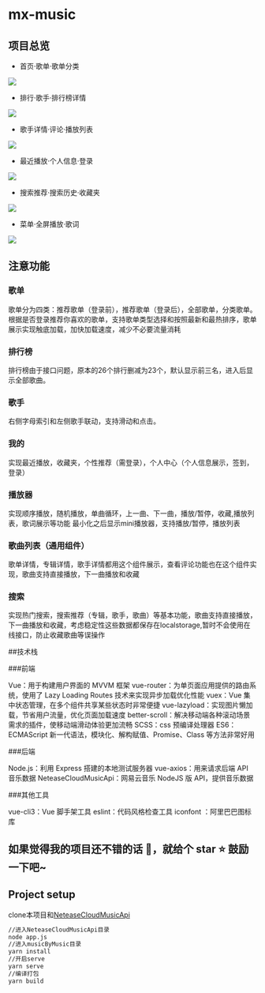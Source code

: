 # mx-music

## 项目总览
- 首页·歌单·歌单分类

![](https://ws3.sinaimg.cn/large/006tNbRwly1fyc9pf8jdwj315y0u0hdu.jpg)

- 排行·歌手·排行榜详情

![](https://ws2.sinaimg.cn/large/006tNbRwly1fyc9s6a1swj315j0u0hcj.jpg)

- 歌手详情·评论·播放列表

![](https://ws3.sinaimg.cn/large/006tNbRwly1fyc9vksa8bj315j0u0e81.jpg)

- 最近播放·个人信息·登录

![](https://ws4.sinaimg.cn/large/006tNbRwly1fyc9ya5q8uj315j0u01kx.jpg)

- 搜索推荐·搜索历史·收藏夹

![](https://ws4.sinaimg.cn/large/006tNbRwly1fyca10yxdtj315j0u0wpg.jpg)

- 菜单·全屏播放·歌词

![](https://ws2.sinaimg.cn/large/006tNbRwly1fyca3pegp2j315k0u0hdu.jpg)

## 注意功能

### 歌单
歌单分为四类：推荐歌单（登录前），推荐歌单（登录后），全部歌单，分类歌单。根据是否登录推荐你喜欢的歌单，支持歌单类型选择和按照最新和最热排序，歌单展示实现触底加载，加快加载速度，减少不必要流量消耗

### 排行榜

排行榜由于接口问题，原本的26个排行删减为23个，默认显示前三名，进入后显示全部歌曲。

### 歌手

右侧字母索引和左侧歌手联动，支持滑动和点击。

### 我的

实现最近播放，收藏夹，个性推荐（需登录），个人中心（个人信息展示，签到，登录）

### 播放器

实现顺序播放，随机播放，单曲循环，上一曲、下一曲，播放/暂停，收藏,播放列表，歌词展示等功能
最小化之后显示mini播放器，支持播放/暂停，播放列表

### 歌曲列表（通用组件）

歌单详情，专辑详情，歌手详情都用这个组件展示，查看评论功能也在这个组件实现，歌曲支持直接播放，下一曲播放和收藏

### 搜索

实现热门搜索，搜索推荐（专辑，歌手，歌曲）等基本功能，歌曲支持直接播放，下一曲播放和收藏，考虑稳定性这些数据都保存在localstorage,暂时不会使用在线接口，防止收藏歌曲等误操作

##技术栈

###前端

Vue：用于构建用户界面的 MVVM 框架
vue-router：为单页面应用提供的路由系统，使用了 Lazy Loading Routes 技术来实现异步加载优化性能
vuex：Vue 集中状态管理，在多个组件共享某些状态时非常便捷
vue-lazyload：实现图片懒加载，节省用户流量，优化页面加载速度
better-scroll：解决移动端各种滚动场景需求的插件，使移动端滑动体验更加流畅
SCSS：css 预编译处理器
ES6：ECMAScript 新一代语法，模块化、解构赋值、Promise、Class 等方法非常好用

###后端

Node.js：利用 Express 搭建的本地测试服务器
vue-axios：用来请求后端 API 音乐数据
NeteaseCloudMusicApi：网易云音乐 NodeJS 版 API，提供音乐数据

###其他工具

vue-cli3：Vue 脚手架工具
eslint：代码风格检查工具
iconfont ：阿里巴巴图标库

## 如果觉得我的项目还不错的话 👏，就给个 star ⭐️ 鼓励一下吧~

## Project setup
clone本项目和[NeteaseCloudMusicApi](https://github.com/Binaryify/NeteaseCloudMusicApi)
```bash
//进入NeteaseCloudMusicApi目录
node app.js
//进入musicByMusic目录
yarn install
//开启serve
yarn serve
//编译打包
yarn build
```

